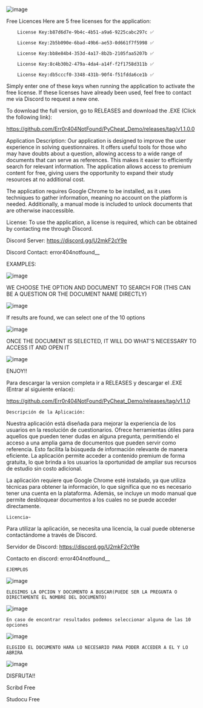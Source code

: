 ![image](https://github.com/user-attachments/assets/490efa29-ec27-45d9-89f0-ee5fa3d8f75b)

Free Licences 
Here are 5 free licenses for the application:

        License Key:b87d6d7e-9b4c-4b51-a9a6-9225cabc297c ✅

        License Key:2b5b090e-6bad-49b6-ae53-0d661f7f5998 ✅

        License Key:bb8e84b4-353d-4a17-8b2b-2105faa5207b ✅

        License Key:8c4b30b2-479a-4da4-a14f-f2f1758d311b ✅

        License Key:db5cccf0-3348-431b-90f4-f51fdda6ce1b ✅

Simply enter one of these keys when running the application to activate the free license. If these licenses have already been used, feel free to contact me via Discord to request a new one.

To download the full version, go to RELEASES and download the .EXE (Click the following link):

https://github.com/Err0r404NotFound/PyCheat_Demo/releases/tag/v1.1.0.0

Application Description:
Our application is designed to improve the user experience in solving questionnaires. It offers useful tools for those who may have doubts about a question, allowing access to a wide range of documents that can serve as references. This makes it easier to efficiently search for relevant information. The application allows access to premium content for free, giving users the opportunity to expand their study resources at no additional cost.

The application requires Google Chrome to be installed, as it uses techniques to gather information, meaning no account on the platform is needed. Additionally, a manual mode is included to unlock documents that are otherwise inaccessible.

License:
To use the application, a license is required, which can be obtained by contacting me through Discord.

Discord Server: https://discord.gg/U2mkF2cY9e

Discord Contact: error404notfound__

EXAMPLES:

![image](https://github.com/user-attachments/assets/26044625-d448-40e9-8db0-c4fe6ef5dae4)

WE CHOOSE THE OPTION AND DOCUMENT TO SEARCH FOR (THIS CAN BE A QUESTION OR THE DOCUMENT NAME DIRECTLY)

![image](https://github.com/user-attachments/assets/64ce522a-92cb-4148-864e-1a34531cf0fa)

If results are found, we can select one of the 10 options

![image](https://github.com/user-attachments/assets/7f7b338f-c559-458a-a5a4-5c23a8f897a3)

ONCE THE DOCUMENT IS SELECTED, IT WILL DO WHAT'S NECESSARY TO ACCESS IT AND OPEN IT

![image](https://github.com/user-attachments/assets/73958f0e-ae57-4e04-8f1d-fc2d38bd0c3f)

ENJOY!!



Para descargar la version completa ir a RELEASES y descargar el .EXE (Entrar al siguiente enlace): 

https://github.com/Err0r404NotFound/PyCheat_Demo/releases/tag/v1.1.0

    Descripción de la Aplicación:

Nuestra aplicación está diseñada para mejorar la experiencia de los usuarios en la resolución de cuestionarios. Ofrece herramientas útiles para aquellos que pueden tener dudas en alguna pregunta, permitiendo el acceso a una amplia gama de documentos que pueden servir como referencia. Esto facilita la búsqueda de información relevante de manera eficiente.
La aplicación permite acceder a contenido premium de forma gratuita, lo que brinda a los usuarios la oportunidad de ampliar sus recursos de estudio sin costo adicional.

La aplicación requiere que Google Chrome esté instalado, ya que utiliza técnicas para obtener la información, lo que significa que no es necesario tener una cuenta en la plataforma. Además, se incluye un modo manual que permite desbloquear documentos a los cuales no se puede acceder directamente.

    Licencia~
Para utilizar la aplicación, se necesita una licencia, la cual puede obtenerse contactándome a través de Discord.

Servidor de Discord: https://discord.gg/U2mkF2cY9e

Contacto en discord: error404notfound__

    EJEMPLOS
![image](https://github.com/user-attachments/assets/26044625-d448-40e9-8db0-c4fe6ef5dae4)

    ELEGIMOS LA OPCION Y DOCUMENTO A BUSCAR(PUEDE SER LA PREGUNTA O DIRECTAMENTE EL NOMBRE DEL DOCUMENTO)
![image](https://github.com/user-attachments/assets/64ce522a-92cb-4148-864e-1a34531cf0fa)

    En caso de encontrar resultados podemos seleccionar alguna de las 10 opciones
![image](https://github.com/user-attachments/assets/7f7b338f-c559-458a-a5a4-5c23a8f897a3)

    ELEGIDO EL DOCUMENTO HARA LO NECESARIO PARA PODER ACCEDER A EL Y LO ABRIRA
![image](https://github.com/user-attachments/assets/73958f0e-ae57-4e04-8f1d-fc2d38bd0c3f)

DISFRUTA!!

Scribd Free

Studocu Free

